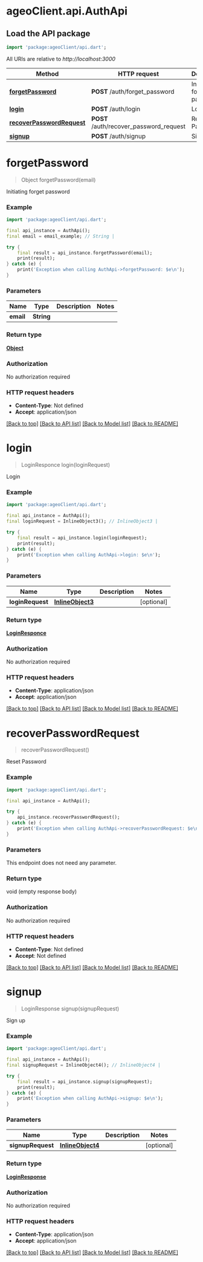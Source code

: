 # ageoClient.api.AuthApi

## Load the API package
```dart
import 'package:ageoClient/api.dart';
```

All URIs are relative to *http://localhost:3000*

Method | HTTP request | Description
------------- | ------------- | -------------
[**forgetPassword**](AuthApi.md#forgetpassword) | **POST** /auth/forget_password | Initiating forget password
[**login**](AuthApi.md#login) | **POST** /auth/login | Login
[**recoverPasswordRequest**](AuthApi.md#recoverpasswordrequest) | **POST** /auth/recover_password_request | Reset Password
[**signup**](AuthApi.md#signup) | **POST** /auth/signup | Sign up


# **forgetPassword**
> Object forgetPassword(email)

Initiating forget password

### Example
```dart
import 'package:ageoClient/api.dart';

final api_instance = AuthApi();
final email = email_example; // String | 

try {
    final result = api_instance.forgetPassword(email);
    print(result);
} catch (e) {
    print('Exception when calling AuthApi->forgetPassword: $e\n');
}
```

### Parameters

Name | Type | Description  | Notes
------------- | ------------- | ------------- | -------------
 **email** | **String**|  | 

### Return type

[**Object**](Object.md)

### Authorization

No authorization required

### HTTP request headers

 - **Content-Type**: Not defined
 - **Accept**: application/json

[[Back to top]](#) [[Back to API list]](../README.md#documentation-for-api-endpoints) [[Back to Model list]](../README.md#documentation-for-models) [[Back to README]](../README.md)

# **login**
> LoginResponce login(loginRequest)

Login

### Example
```dart
import 'package:ageoClient/api.dart';

final api_instance = AuthApi();
final loginRequest = InlineObject3(); // InlineObject3 | 

try {
    final result = api_instance.login(loginRequest);
    print(result);
} catch (e) {
    print('Exception when calling AuthApi->login: $e\n');
}
```

### Parameters

Name | Type | Description  | Notes
------------- | ------------- | ------------- | -------------
 **loginRequest** | [**InlineObject3**](InlineObject3.md)|  | [optional] 

### Return type

[**LoginResponce**](LoginResponce.md)

### Authorization

No authorization required

### HTTP request headers

 - **Content-Type**: application/json
 - **Accept**: application/json

[[Back to top]](#) [[Back to API list]](../README.md#documentation-for-api-endpoints) [[Back to Model list]](../README.md#documentation-for-models) [[Back to README]](../README.md)

# **recoverPasswordRequest**
> recoverPasswordRequest()

Reset Password

### Example
```dart
import 'package:ageoClient/api.dart';

final api_instance = AuthApi();

try {
    api_instance.recoverPasswordRequest();
} catch (e) {
    print('Exception when calling AuthApi->recoverPasswordRequest: $e\n');
}
```

### Parameters
This endpoint does not need any parameter.

### Return type

void (empty response body)

### Authorization

No authorization required

### HTTP request headers

 - **Content-Type**: Not defined
 - **Accept**: Not defined

[[Back to top]](#) [[Back to API list]](../README.md#documentation-for-api-endpoints) [[Back to Model list]](../README.md#documentation-for-models) [[Back to README]](../README.md)

# **signup**
> LoginResponse signup(signupRequest)

Sign up

### Example
```dart
import 'package:ageoClient/api.dart';

final api_instance = AuthApi();
final signupRequest = InlineObject4(); // InlineObject4 | 

try {
    final result = api_instance.signup(signupRequest);
    print(result);
} catch (e) {
    print('Exception when calling AuthApi->signup: $e\n');
}
```

### Parameters

Name | Type | Description  | Notes
------------- | ------------- | ------------- | -------------
 **signupRequest** | [**InlineObject4**](InlineObject4.md)|  | [optional] 

### Return type

[**LoginResponse**](LoginResponse.md)

### Authorization

No authorization required

### HTTP request headers

 - **Content-Type**: application/json
 - **Accept**: application/json

[[Back to top]](#) [[Back to API list]](../README.md#documentation-for-api-endpoints) [[Back to Model list]](../README.md#documentation-for-models) [[Back to README]](../README.md)

